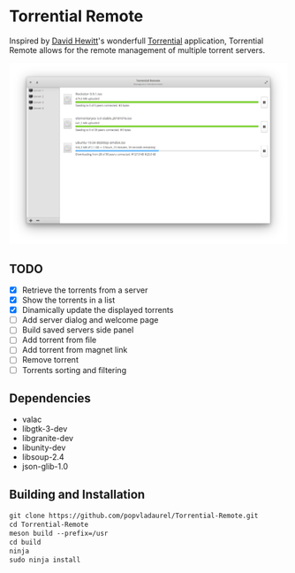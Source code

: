 # Torrential Remote

Inspired by [David Hewitt](https://github.com/davidmhewitt)'s wonderfull [Torrential](https://github.com/davidmhewitt/torrential) application, Torrential Remote allows for the remote management of multiple torrent servers.

![Torrents Page](screenshots/Torrents.png "Torrents")

## TODO
- [x] Retrieve the torrents from a server
- [x] Show the torrents in a list
- [x] Dinamically update the displayed torrents
- [ ] Add server dialog and welcome page
- [ ] Build saved servers side panel
- [ ] Add torrent from file
- [ ] Add torrent from magnet link
- [ ] Remove torrent
- [ ] Torrents sorting and filtering

## Dependencies
* valac
* libgtk-3-dev
* libgranite-dev
* libunity-dev
* libsoup-2.4
* json-glib-1.0

## Building and Installation
    git clone https://github.com/popvladaurel/Torrential-Remote.git
    cd Torrential-Remote
    meson build --prefix=/usr
    cd build
    ninja
    sudo ninja install
